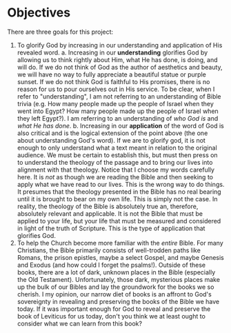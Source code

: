 # Objectives

There are three goals for this project:

1. To glorify God by increasing in our understanding and application of His revealed word.
    a. Increasing in our **understanding** glorifies God by allowing us to think rightly about Him, what He has done, is doing, and will do. If we do not think of God as the author of aesthetics and beauty, we will have no way to fully appreciate a beautiful statue or purple sunset. If we do not think God is faithful to His promises, there is no reason for us to pour ourselves out in His service. To be clear, when I refer to "understanding", I am not referring to an understanding of Bible trivia (e.g. How many people made up the people of Israel when they went into Egypt? How many people made up the people of Israel when they left Egypt?). I am referring to an understanding of *who God is* and *what He has done*.
    b. Increasing in our **application** of the word of God is also critical and is the logical extension of the point above (the one about understanding God's word). If we are to glorify god, it is not enough to only understand what a text meant in relation to the original audience. We must be certain to establish this, but must then press on to understand the theology of the passage and to bring our lives into alignment with that theology. Notice that I choose my words carefully here. It is *not* as though we are reading the Bible and then seeking to apply what we have read to our lives. This is the wrong way to do things. It presumes that the theology presented in the Bible has no real bearing until it is brought to bear on my own life. This is simply not the case. In reality, the theology of the Bible is absolutely true an, therefore, absolutely relevant and applicable. It is not the Bible that must be applied to your life, but your life that must be measured and considered in light of the truth of Scripture. This is the type of application that glorifies God.
2. To help the Church become more familiar with the *entire* Bible. For many Christians, the Bible primarily consists of well-trodden paths like Romans, the prison epistles, maybe a select Gospel, and maybe Genesis and Exodus (and how could I forget the psalms!). Outside of these books, there are a lot of dark, unknown places in the Bible (especially the Old Testament). Unfortunately, those dark, mysterious places make up the bulk of our Bibles and lay the groundwork for the books we so cherish. I my opinion, our narrow diet of books is an affront to God's sovereignty in revealing and preserving the books of the Bible we have today. If it was important enough for God to reveal and preserve the book of Leviticus for us today, don't you think we at least ought to consider what we can learn from this book?
